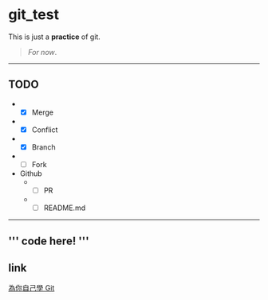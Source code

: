 # git_test
This is just a **practice** of git.
> *For now*.
---
## TODO
* - [x] Merge
* - [x] Conflict
* - [x] Branch
* - [ ] Fork
* Github
  * - [ ] PR
  * - [ ] README.md
---
'''
code here!
'''
---
## link
[為你自己學 Git](https://gitbook.tw/)
